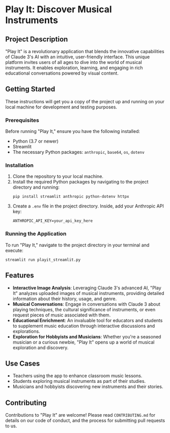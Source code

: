 # Play It: Discover Musical Instruments

## Project Description

"Play It" is a revolutionary application that blends the innovative capabilities of Claude 3's AI with an intuitive, user-friendly interface. This unique platform invites users of all ages to dive into the world of musical instruments. It enables exploration, learning, and engaging in rich educational conversations powered by visual content.

## Getting Started

These instructions will get you a copy of the project up and running on your local machine for development and testing purposes.

### Prerequisites

Before running "Play It," ensure you have the following installed:
- Python (3.7 or newer)
- Streamlit
- The necessary Python packages: `anthropic`, `base64`, `os`, `dotenv`

### Installation

1. Clone the repository to your local machine.
2. Install the required Python packages by navigating to the project directory and running:
   ```
   pip install streamlit anthropic python-dotenv httpx
   ```
3. Create a `.env` file in the project directory. Inside, add your Anthropic API key:
   ```
   ANTHROPIC_API_KEY=your_api_key_here
   ```
   
### Running the Application

To run "Play It," navigate to the project directory in your terminal and execute:
```
streamlit run playit_streamlit.py
```

## Features

- **Interactive Image Analysis**: Leveraging Claude 3's advanced AI, "Play It" analyzes uploaded images of musical instruments, providing detailed information about their history, usage, and genre.
- **Musical Conversations**: Engage in conversations with Claude 3 about playing techniques, the cultural significance of instruments, or even request pieces of music associated with them.
- **Educational Enrichment**: An invaluable tool for educators and students to supplement music education through interactive discussions and explorations.
- **Exploration for Hobbyists and Musicians**: Whether you're a seasoned musician or a curious newbie, "Play It" opens up a world of musical exploration and discovery.

## Use Cases

- Teachers using the app to enhance classroom music lessons.
- Students exploring musical instruments as part of their studies.
- Musicians and hobbyists discovering new instruments and their stories.

## Contributing

Contributions to "Play It" are welcome! Please read `CONTRIBUTING.md` for details on our code of conduct, and the process for submitting pull requests to us.

